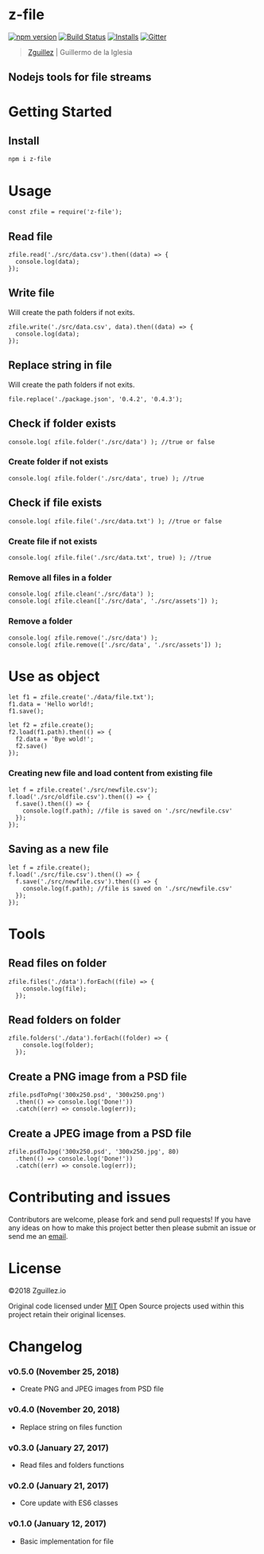 # z-file

[![npm version](https://badge.fury.io/js/z-file.svg)](https://badge.fury.io/js/z-file)
[![Build Status](https://travis-ci.org/zguillez/z-file.svg?branch=master)](https://travis-ci.org/zguillez/z-file)
[![Installs](https://img.shields.io/npm/dt/z-file.svg)](https://coveralls.io/r/zguillez/z-file)
[![Gitter](https://badges.gitter.im/zguillez/z-file.svg)](https://gitter.im/zguillez/z-file?utm_source=badge&utm_medium=badge&utm_campaign=pr-badge&utm_content=badge)

> [Zguillez](https://zguillez.io) | Guillermo de la Iglesia

## Nodejs tools for file streams

# Getting Started
## Install
```
npm i z-file
```
# Usage
```
const zfile = require('z-file');
```

## Read file

```
zfile.read('./src/data.csv').then((data) => {
  console.log(data);
});
```

## Write file

Will create the path folders if not exits.

```
zfile.write('./src/data.csv', data).then((data) => {
  console.log(data);
});
```

## Replace string in file

Will create the path folders if not exits.

```
file.replace('./package.json', '0.4.2', '0.4.3');
```

## Check if folder exists

```
console.log( zfile.folder('./src/data') ); //true or false
```

### Create folder if not exists

```
console.log( zfile.folder('./src/data', true) ); //true
```

## Check if file exists

```
console.log( zfile.file('./src/data.txt') ); //true or false
```

### Create file if not exists

```
console.log( zfile.file('./src/data.txt', true) ); //true
```

### Remove all files in a folder

```
console.log( zfile.clean('./src/data') );
console.log( zfile.clean(['./src/data', './src/assets']) );
```

### Remove a folder

```
console.log( zfile.remove('./src/data') );
console.log( zfile.remove(['./src/data', './src/assets']) );
```

# Use as object
```
let f1 = zfile.create('./data/file.txt');
f1.data = 'Hello world!;
f1.save();

let f2 = zfile.create();
f2.load(f1.path).then(() => {
  f2.data = 'Bye wold!';
  f2.save()
});
```

### Creating new file and load content from existing file

```
let f = zfile.create('./src/newfile.csv');
f.load('./src/oldfile.csv').then(() => {
  f.save().then(() => {
    console.log(f.path); //file is saved on './src/newfile.csv'
  });
});
```

## Saving as a new file

```
let f = zfile.create();
f.load('./src/file.csv').then(() => {
  f.save('./src/newfile.csv').then(() => {
    console.log(f.path); //file is saved on './src/newfile.csv'
  });
});
```

# Tools

## Read files on folder

```
zfile.files('./data').forEach((file) => {
    console.log(file);
  });
```

## Read folders on folder

```
zfile.folders('./data').forEach((folder) => {
    console.log(folder);
  });
```

## Create a PNG image from a PSD file

```
zfile.psdToPng('300x250.psd', '300x250.png')
  .then(() => console.log('Done!'))
  .catch((err) => console.log(err));
```

## Create a JPEG image from a PSD file

```
zfile.psdToJpg('300x250.psd', '300x250.jpg', 80)
  .then(() => console.log('Done!'))
  .catch((err) => console.log(err));
```

# Contributing and issues
Contributors are welcome, please fork and send pull requests! If you have any ideas on how to make this project better then please submit an issue or send me an [email](mailto:mail@zguillez.io).

# License
©2018 Zguillez.io

Original code licensed under [MIT](https://en.wikipedia.org/wiki/MIT_License) Open Source projects used within this project retain their original licenses.

# Changelog

### v0.5.0 (November 25, 2018)
* Create PNG and JPEG images from PSD file

### v0.4.0 (November 20, 2018)
* Replace string on files function

### v0.3.0 (January 27, 2017)
* Read files and folders functions

### v0.2.0 (January 21, 2017)
* Core update with ES6 classes

### v0.1.0 (January 12, 2017)
* Basic implementation for file
